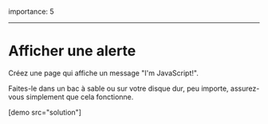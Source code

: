 importance: 5

---

# Afficher une alerte

Créez une page qui affiche un message "I'm JavaScript!".

Faites-le dans un bac à sable ou sur votre disque dur, peu importe, assurez-vous simplement que cela fonctionne.

[demo src="solution"]

